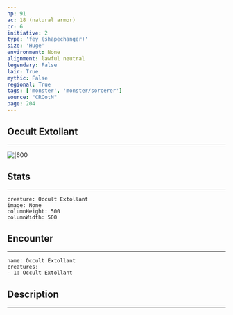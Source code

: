 ```yaml
---
hp: 91
ac: 18 (natural armor)
cr: 6
initiative: 2
type: 'fey (shapechanger)'    
size: 'Huge'
environment: None
alignment: lawful neutral
legendary: False
lair: True
mythic: False
regional: True
tags: ['monster', 'monster/sorcerer']
source: "CRCotN"
page: 204
---
```


## Occult Extollant
---

![|600](D:/Program%20Files/5e.tools/img/bestiary/CRCotN/Occult%20Extollant.webp)

## Stats
---

```statblock
creature: Occult Extollant
image: None
columnHeight: 500
columnWidth: 500
```

## Encounter
---

```encounter-table
name: Occult Extollant
creatures:
- 1: Occult Extollant
```

## Description
---




